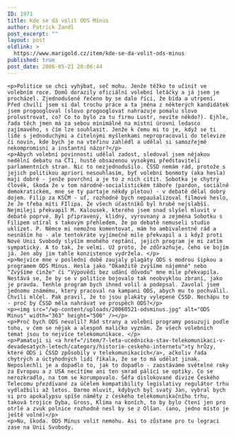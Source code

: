 ```yaml
---
ID: 1971
title: Kde se dá volit ODS Mínus
author: Patrick Zandl
post_excerpt: ""
layout: post
oldlink: >
  https://www.marigold.cz/item/kde-se-da-volit-ods-minus
published: true
post_date: 2006-05-21 20:06:44
---
```

	<p>Politice se chci vyhýbat, seč mohu. Jenže těžko to učinit ve volebním roce. Domů dorazily oficiální volební letáčky a já jsem je procházel. Zjednodušeně řečeno by se dalo říci, že bída a utrpení. Před chvílí jsem si dal trochu práce a ta jména z některých kandidátek jsem progoogloval (slovo progooglovat nahrazuje pomalu slovo prolustrovat, co? Co to bylo za tu firmu Lustr, nevíte někdo?). Ejhle, řada těch jmen má za sebou minimálně na místní úrovni ledasco zajímavého, s čím lze souhlasit. Jenže k čemu mi to je, když se ti lidé s jednoduchými a čitelnými myšlenkami nepropracovali do televize či novin, kde bych je na vteřinu zahlédl a udělal si samozřejmě nekompromisní a instantní názor?</p>
	<p>Abych volební povinnosti udělal zadost, sledoval jsem nějakou nedělní debatu na ČT1, hustě obsazenou vysokými představiteli parlamentních stran. Nic to nezjednodušilo. ČSSD nemám rád, protože s jejich politikou apriori nesouhlasím, byť volební bonmoty (aka hesla) mají dobré - jenže povrchní a je to z nich cítit. Sobotka je chytrý člověk, škoda že v tom národně-socialistickém táboře (pardon, sociálně demokratickém, mne se ty partaje někdy pletou) - v debatě dělal dobrý dojem. Filip za KSČM - uf, rozhodně bych nepaušalizoval filmové heslo, že Je třeba míti FIlipa. Ze všech účastníků byl hrubě nejslabší. Nejmileji překvapil M. Kalousek, kterého jsem snad slyšel mluvit v debatě poprvé. Byl připravený, klidný, vyrovnaný a zejména Sobotku s Filipem utíral s takovým přehledem, že po debatě nemuseli studio uklízet. P. Němce mi nemožno komentovat, mám ho ambivalentně rád a nesnáším ho - ale tentokráte vyjímečně mile překvapil a i když proti Nové Unii Svobody slyším mnohého reptání, jejich program je mi zatím sympatický. A to tak, že velmi. Už proto, že zdůrazňuje, čeho se bojím já. Jen aby jim tahle konzistence vydržela. </p>
	<p>Nejvíce mne v poslední době zaujaly plagáty ODS s modrou šipkou a programem ODS Mínus. Hesla jako "Okamžitě zvýšíme nájemné" nebo "Zvýšíme činže" či "Výpovědi bez udání důvodu" mne mile překvapila. Nestává se, že by se v politice bojovalo tak neobvyklou zbraní, jako je pravda. Tenhle program bych ihned volil a podepsal. Zavolal jsem jednomu známému, který pracoval na kampani ODS, abych mu to pochválil. Chvíli mlčel. Pak pravil, že to jsou plakáty vylepené ČSSD. Nechápu to - proč by ČSSD měla nahrávat ve prospěch ODS?</p>
	<p><img src="/wp-content/uploads/20060521-odsminus.jpg" alt="ODS Minus" width="363" height="500" /></p>
	<p>Proč bych ODS nevolil? Rád strany a volební programy posuzuji podle toho, v čem se nějak a alespoň maličko vyznám. Ze všech volebních témat jsou to nejvíce telekomunikace. </p>
	<p>Pamatuji si <a href="/item/7-leta-ucednicka-stav-telekomunikaci-v-devadesatych-letech/category/historie-ceskeho-internetu">ty hrůzy, které ODS i ČSSD způsobily v telekomunikacích</a>, ačkoliv řada chytrých a úctyhodných lidí říkala, že se to má udělat jinak. Neposlechli je a dopadlo to, jak to dopadlo - zaostáváme světelné roky za Evropou a z USA necítíme ani ten smrad pálící se optiky. Co se nerozkradlo, na tom se korumpovalo. Šéfa dislokované divize Českého Telecomu přezdívané za účelem kompatibility legislativy regulátor trhu vydlažbili až letos. Darmo mluvit, kdybych byl svatý Jan, vybral bych si pro apokalypsu spíše náměty z českého telekomunikačního trhu, taková trojice Dyba, Gross, Klíma na koních, to by bylo čtení jen pro otrlé a zvuk polnice rozhodně nesl by se z Olšan. (ano, jedno místo je ještě volné)</p>
	<p>Nu, škoda. ODS Mínus volit nemohu. Asi to zůstane pro tu legraci zase na Unii Svobody.
</p>